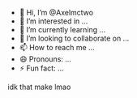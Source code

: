 - 👋 Hi, I’m @Axelmctwo
- 👀 I’m interested in ...
- 🌱 I’m currently learning ...
- 💞️ I’m looking to collaborate on ...
- 📫 How to reach me ...
- 😄 Pronouns: ...
- ⚡ Fun fact: ...

<!---
Axelmctwo/Axelmctwo is a ✨ special ✨ repository because its `README.md` (this file) appears on your GitHub profile.
You can click the Preview link to take a look at your changes.
---> idk that make lmao
  
